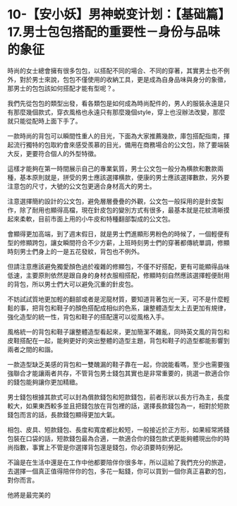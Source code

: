# 10-【安小妖】男神蜕变计划：【基础篇】17.男士包包搭配的重要性－身份与品味的象征

時尚的女士總會擁有很多包包，以搭配不同的場合、不同的穿著，其實男士也不例外，對於男士來說，包包不僅使用的收納工具，更是成為自身品味與身分的象徵，那男士的包包該如何搭配才能有型呢？。

我們先從包包的類型出發，看各類包是如何成為時尚配件的，男人的服裝永遠是只有那麼幾個款式，穿衣風格也永遠只有那麼幾個style，穿上也沒辦法改變，那麼就只能從配時上面下手了。

一款時尚的背包可以瞬間性重人的目光，下面為大家推薦幾款，庫包搭配指南，揮起流行獨特的包取約會來感受羨慕的目光，備用在商務場合的公文包，除了要端裝大反，更要符合個人的外型特徵。

這樣才能夠在第一時間展示自己的專業氣質，男士公文包一般分為横款和數款兩種，基本原則就是，拼受的男士應該選擇横款，便康的男士應該選擇數款，另外要注意包的尺寸，大號的公文包更適合身材高大的男士。

注意選擇簡約設計的公文包，避免層層疊疊的外觀，公文包一般採用的是針皮製作，除了耐用也顯得高檔，現在針皮包的變別方式有很多，最基本就是花紋清晰摸起來柔軟，目前市面上用的小牛皮和特種翻部製成的公文包。

會顯得更加高端，到了週末假日，就是男士們進顯形男粉色的時候了，一個輕便有型的修顯跨包，讓女瞬間符合不少方薪，上班時刻男士們的穿著都傳統單調，修顯時刻男士們身上的一是五花發紋，背包也不例外。

但請注意應該避免獨愛顏色過於複雜的修顯包，不僅不好搭配，更有可能顯得品味低速，主要原則依然是跟自身的身材衣服相搭配，修顯時刻自然應該選擇輕便耐用的背包，所以男士們大可以避免沉重的針皮包。

不妨試試質地更加輕的翻部或者是泥龍材質，要知道背著包光一天，可不是什麼輕鬆的事，把背包和鞋子的顏色搭配成相似的色系，讓整體造型太上去更加有規律，強化造型的統一性，背包和鞋子的搭配還可以從風格入手。

風格統一的背包和鞋子讓整體造型看起來，更加簡潔不雜亂，同時英文風的背包和皮鞋搭配在一起，能夠更好的突出整體的造型主題，背包和鞋子的造型都能影響到兩者之間的和諧。

一款造型缺乏美感的背包和一雙醜漏的鞋子靠在一起，你說能看嗎，至少也需要強強聯合才能讓兩者共存，不管背包男士錢包其實也是非常重要的，挑選一款適合你的錢包能夠讓你更加精緻。

男士錢包根據其款式可以封為償款錢包和短款錢包，前者形狀以長方行為主，長度較大，如果東西較多並且把錢包放在背包裡的話，選擇長款錢包為一，相對於短款錢包而言的話，長款錢包顯得更加大氣。

相包、皮具、短款錢包、長度和寬度都比較短，一般接近於正方形，如果經常將錢包裝在口袋的話，短款錢包最為合適，一款適合你的錢包款式更能夠體現出你的時尚指數，事實上不管是你選擇背包還是錢包，你必須要時刻勞記。

不論是在生活中還是在工作中他都要陪伴你很多年，所以這給了我們充分的旅遊，去選擇一個真正值得陪伴你的包，多花一點錢，你可以買到一個你真正喜歡的包，對你而言。

他將是最完美的